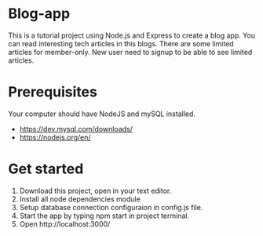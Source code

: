 # Blog-app
This is a tutorial project using Node.js and Express to create a blog app.
You can read interesting tech articles in this blogs.
There are some limited articles for member-only.
New user need to signup to be able to see limited articles.

# Prerequisites
Your computer should have NodeJS and mySQL installed.
- https://dev.mysql.com/downloads/
- https://nodejs.org/en/

# Get started
1. Download this project, open in your text editor.
2. Install all node dependencies module
3. Setup database connection configuraion in config.js file.
4. Start the app by typing npm start in project terminal.
5. Open http://localhost:3000/
